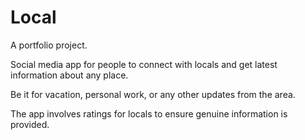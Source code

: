 # Local

A portfolio project.

Social media app for people to connect with locals and get latest information about any place. 

Be it for vacation, personal work, or any other updates from the area.

The app involves ratings for locals to ensure genuine information is provided.
